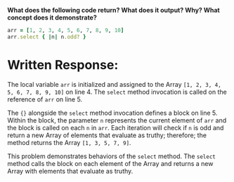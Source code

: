 **What does the following code return? What does it output? Why? What concept does it demonstrate?**

```ruby
arr = [1, 2, 3, 4, 5, 6, 7, 8, 9, 10]
arr.select { |n| n.odd? }
```
# Written Response:

The local variable `arr` is initialized and assigned to the Array `[1, 2, 3, 4, 5, 6, 7, 8, 9, 10]` on line 4. The `select` method invocation is called on the reference of `arr` on line 5.

The `{}` alongside the `select` method invocation defines a block on line 5. Within the block, the parameter `n` represents the current element of `arr` and the block is called on each `n` in `arr`. Each iteration will check if `n` is odd and return a new Array of elements that evaluate as truthy; therefore; the method returns the Array `[1, 3, 5, 7, 9]`.

This problem demonstrates behaviors of the `select` method. The `select` method calls the block on each element of the Array and returns a new Array with elements that evaluate as truthy.
